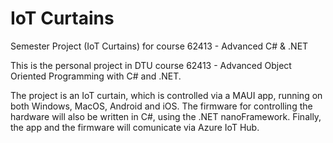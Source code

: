 # IoT Curtains
Semester Project (IoT Curtains) for course 62413 - Advanced C# &amp; .NET

This is the personal project in DTU course 62413 - Advanced Object Oriented Programming with C# and .NET.

The project is an IoT curtain, which is controlled via a MAUI app, running on both Windows, MacOS, Android and iOS. 
The firmware for controlling the hardware will also be written in C#, using the .NET nanoFramework.
Finally, the app and the firmware will comunicate via Azure IoT Hub.
